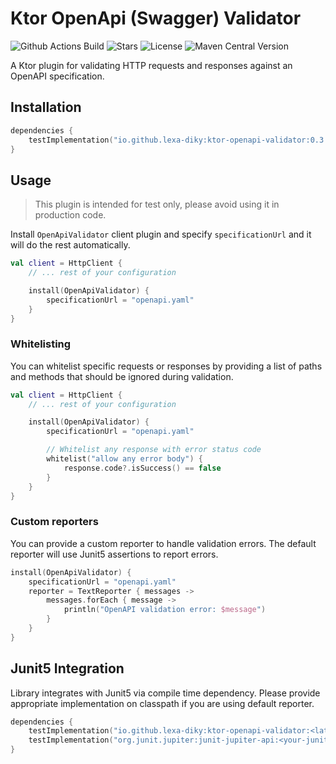 # Ktor OpenApi (Swagger) Validator

![Github Actions Build](https://img.shields.io/github/actions/workflow/status/lexa-diky/ktor-openapi-validator/build.yml)
![Stars](https://img.shields.io/github/stars/lexa-diky/ktor-openapi-validator)
![License](https://img.shields.io/github/license/lexa-diky/ktor-openapi-validator)
![Maven Central Version](https://img.shields.io/maven-central/v/io.github.lexa-diky/ktor-openapi-validator)

A Ktor plugin for validating HTTP requests and responses against an OpenAPI specification.

## Installation

```kotlin
dependencies {
    testImplementation("io.github.lexa-diky:ktor-openapi-validator:0.3.0")
}
```

## Usage

> This plugin is intended for test only, please avoid using it in production code.

Install `OpenApiValidator` client plugin and specify `specificationUrl` and it will do the rest automatically.

```kotlin
val client = HttpClient {
    // ... rest of your configuration

    install(OpenApiValidator) {
        specificationUrl = "openapi.yaml"
    }
}
```

### Whitelisting

You can whitelist specific requests or responses by providing a list of paths and methods that should be ignored during
validation.

```kotlin
val client = HttpClient {
    // ... rest of your configuration

    install(OpenApiValidator) {
        specificationUrl = "openapi.yaml"

        // Whitelist any response with error status code
        whitelist("allow any error body") {
            response.code?.isSuccess() == false
        }
    }
}
```

### Custom reporters

You can provide a custom reporter to handle validation errors. The default reporter will use Junit5 assertions to report
errors.

```kotlin
install(OpenApiValidator) {
    specificationUrl = "openapi.yaml"
    reporter = TextReporter { messages ->
        messages.forEach { message ->
            println("OpenAPI validation error: $message")
        }
    }
}
```

## Junit5 Integration

Library integrates with Junit5 via compile time dependency.
Please provide appropriate implementation on classpath if you are using default reporter.

```kotlin
dependencies {
    testImplementation("io.github.lexa-diky:ktor-openapi-validator:<latest-version>")
    testImplementation("org.junit.jupiter:junit-jupiter-api:<your-junit-version>")
}
```
